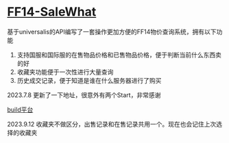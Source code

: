 # [FF14-SaleWhat](https://salewhat14.netlify.app/)

基于universalis的API编写了一套操作更加方便的FF14物价查询系统，拥有以下功能
1. 支持国服和国际服的在售物品价格和已售物品价格，便于判断当前什么东西卖的好
2. 收藏夹功能便于一次性进行大量查询
3. 历史成交记录，便于知道是谁在什么服务器进行了购买

2023.7.8 更新了一下地址，很意外有两个Start，非常感谢

[build平台](https://app.netlify.com/sites/lucent-arithmetic-d8e913/overview)

2023.9.12 收藏夹不做区分，出售记录和在售记录共用一个。现在也会记住上次选择的收藏夹